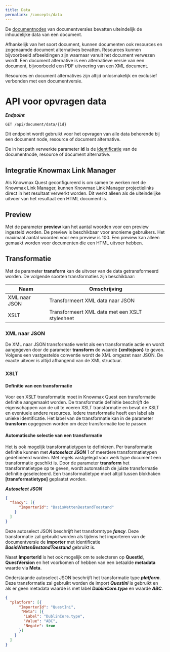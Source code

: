 ```yaml
---
title: Data
permalink: /concepts/data
---
```


De [documentnodes](/topics/document-structure) van documentversies bevatten uiteindelijk de inhoudelijke data van een document.

Afhankelijk van het soort document, kunnen documenten ook resources en zogenaamde document alternatives bevatten. Resources kunnen bijvoorbeeld afbeeldingen zijn waarnaar vanuit het document verwezen wordt. Een document alternative is een alternatieve versie van een document, bijvoorbeeld een PDF uitvoering van een XML document.

Resources en document alternatives zijn altijd onlosmakelijk en exclusief verbonden met een documentversie.

# API voor opvragen data
***Endpoint***
```
GET /api/document/data/{id}
```

Dit endpoint wordt gebruikt voor het opvragen van alle data behorende bij een document node, resource of document alternative.

De in het path verwerkte parameter **id** is de [identificatie](/concepts/quest-id.md) van de documentnode, resource of document alternative.

## Integratie Knowmax Link Manager
Als Knowmax Quest geconfigureerd is om samen te werken met de Knowmax Link Manager, kunnen Knowmax Link Manager projectielinks direct in het resultaat verwerkt worden. Dit werkt alleen als de uiteindelijke uitvoer van het resultaat een HTML document is.

## Preview
Met de parameter **preview** kan het aantal woorden voor een preview ingesteld worden. De preview is beschikbaar voor anonieme gebruikers. Het maximaal aantal woorden voor een preview is 100. Een preview kan alleen gemaakt worden voor documenten die een HTML uitvoer hebben.

## Transformatie
Met de parameter **transform** kan de uitvoer van de data getransformeerd worden. De volgende soorten transformaties zijn beschikbaar:

| Naam | Omschrijving | 
| --- | --- |
| XML naar JSON | Transformeert XML data naar JSON |
| XSLT | Transformeert XML data met een XSLT stylesheet |

### XML naar JSON
De XML naar JSON transformatie werkt als een transformatie actie en wordt aangegeven door de parameter **transform** de waarde **{xmltojson}** te geven. Volgens een vastgestelde conventie wordt de XML omgezet naar JSON. De exacte uitvoer is altijd afhangend van de XML structuur.

### XSLT
#### Definitie van een transformatie
Voor een XSLT transformatie moet in Knowmax Quest een transformatie definitie aangemaakt worden. De transformatie definitie beschrijft de eigenschappen van de uit te voeren XSLT transformatie en bevat de XSLT en eventuele andere resources. Iedere transformatie heeft een label als unieke identificatie. Het label van de transformatie kan in de parameter **transform** opgegeven worden om deze transformatie toe te passen.

#### Automatische selectie van een transformatie
Het is ook mogelijk transformatietypen te definiëren. Per transformatie definitie kunnen met ***Autoselect JSON*** 1 of meerdere transformatietypen gedefinieerd worden. Met regels vastgelegd voor welk type document een transformatie geschikt is. Door de parameter **transform** het transformatietype op te geven, wordt automatisch de juiste transformatie definitie geselecteerd. Een transformatietype moet altijd tussen blokhaken **[transformatietype]** geplaatst worden.

***Autoselect JSON***
```json
{
  "fancy": [{
      "ImporterId": "BasisWettenBestandToestand"
    }
  ]
}
```

Deze autoselect JSON beschrijft het transformtype ***fancy***. Deze transformatie zal gebruikt worden als tijdens het importeren van de documentversie de **importer** met identificatie ***BasisWettenBestandToestand*** gebruikt is.

Naast **ImporterId** is het ook mogelijk om te selecteren op **QuestId**, **QuestVersion** en het voorkomen of hebben van een betaalde **metadata** waarde via **Meta**.

Onderstaande autoselect JSON beschrijft het transformatie type ***platform***. Deze transformatie zal gebruikt worden de import ***QuestIni*** is gebruikt en als er geen metadata waarde is met label ***DublinCore.type*** en waarde ***ABC***.
```json
{
  "platform": [{
      "ImporterId": "QuestIni",
       "Meta": [{
        "Label": "DublinCore.type",
        "Value": "ABC",
        "Negate": true
      }]
    }
  ]
}
```